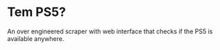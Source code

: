 # Tem PS5?

An over engineered scraper with web interface that checks if the PS5 is available anywhere.
